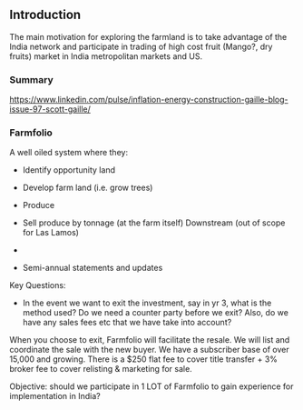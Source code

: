 ## Introduction

The main motivation for exploring the farmland is to take advantage of the India network and participate in trading of high cost fruit (Mango?, dry fruits) market in India metropolitan markets and US.


### Summary

https://www.linkedin.com/pulse/inflation-energy-construction-gaille-blog-issue-97-scott-gaille/

### Farmfolio

A well oiled system where they:
- Identify opportunity land
- Develop farm land (i.e. grow trees)
- Produce
- Sell produce by tonnage (at the farm itself)
Downstream (out of scope for Las Lamos)
- 

- Semi-annual statements and updates

Key Questions:
- In the event we want to exit the investment, say in yr 3, what is the method used? Do we need a counter party before we exit? Also, do we have any sales fees etc that we have take into account?

When you choose to exit, Farmfolio will facilitate the resale. We will list and coordinate the sale with the new buyer. We have a subscriber base of over 15,000 and growing. There is a $250 flat fee to cover title transfer + 3% broker fee to cover relisting & marketing for sale.


Objective: should we participate in 1 LOT of Farmfolio to gain experience for implementation in India?
